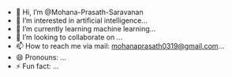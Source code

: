 - 👋 Hi, I’m @Mohana-Prasath-Saravanan
- 👀 I’m interested in artificial intelligence...
- 🌱 I’m currently learning machine learning...
- 💞️ I’m looking to collaborate on ...
- 📫 How to reach me via mail: mohanaprasath0319@gmail.com...
- 😄 Pronouns: ...
- ⚡ Fun fact: ...

<!---
Mohana-Prasath-Saravanan/Mohana-Prasath-Saravanan is a ✨ special ✨ repository because its `README.md` (this file) appears on your GitHub profile.
You can click the Preview link to take a look at your changes.
--->
